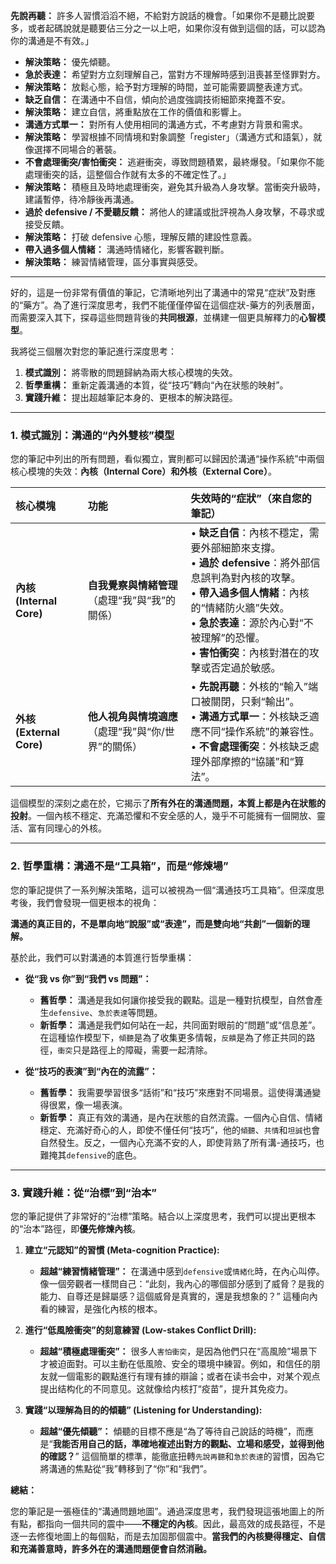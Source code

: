  **先說再聽：** 許多人習慣滔滔不絕，不給對方說話的機會。「如果你不是聽比說要多，或者起碼說就是聽要佔三分之一以上吧，如果你沒有做到這個的話，可以認為你的溝通是不有效。」
- **解決策略：** 優先傾聽。
- **急於表達：** 希望對方立刻理解自己，當對方不理解時感到沮喪甚至怪罪對方。
- **解決策略：** 放鬆心態，給予對方理解的時間，並可能需要調整表達方式。
- **缺乏自信：** 在溝通中不自信，傾向於過度強調技術細節來掩蓋不安。
- **解決策略：** 建立自信，將重點放在工作的價值和影響上。
- **溝通方式單一：** 對所有人使用相同的溝通方式，不考慮對方背景和需求。
- **解決策略：** 學習根據不同情境和對象調整「register」（溝通方式和語氣），就像選擇不同場合的著裝。
- **不會處理衝突/害怕衝突：** 逃避衝突，導致問題積累，最終爆發。「如果你不能處理衝突的話，這整個合作就有太多的不確定性了。」
- **解決策略：** 積極且及時地處理衝突，避免其升級為人身攻擊。當衝突升級時，建議暫停，待冷靜後再溝通。
- **過於 defensive / 不愛聽反饋：** 將他人的建議或批評視為人身攻擊，不尋求或接受反饋。
- **解決策略：** 打破 defensive 心態，理解反饋的建設性意義。
- **帶入過多個人情緒：** 溝通時情緒化，影響客觀判斷。
- **解決策略：** 練習情緒管理，區分事實與感受。

---
好的，這是一份非常有價值的筆記，它清晰地列出了溝通中的常見“症狀”及對應的“藥方”。為了進行深度思考，我們不能僅僅停留在這個症狀-藥方的列表層面，而需要深入其下，探尋這些問題背後的**共同根源**，並構建一個更具解釋力的**心智模型**。

我將從三個層次對您的筆記進行深度思考：
1.  **模式識別：** 將零散的問題歸納為兩大核心模塊的失效。
2.  **哲學重構：** 重新定義溝通的本質，從“技巧”轉向“內在狀態的映射”。
3.  **實踐升維：** 提出超越筆記本身的、更根本的解決路徑。

---

### 1. 模式識別：溝通的“內外雙核”模型

您的筆記中列出的所有問題，看似獨立，實則都可以歸因於溝通“操作系統”中兩個核心模塊的失效：**內核（Internal Core）**和**外核（External Core）**。

| 核心模塊 | 功能 | 失效時的“症狀”（來自您的筆記） |
| :--- | :--- | :--- |
| **內核 (Internal Core)** | **自我覺察與情緒管理**<br>（處理“我”與“我”的關係） | • **缺乏自信**：內核不穩定，需要外部細節來支撐。<br>• **過於 defensive**：將外部信息誤判為對內核的攻擊。<br>• **帶入過多個人情緒**：內核的“情緒防火牆”失效。<br>• **急於表達**：源於內心對“不被理解”的恐懼。<br>• **害怕衝突**：內核對潛在的攻擊或否定過於敏感。 |
| **外核 (External Core)** | **他人視角與情境適應**<br>（處理“我”與“你/世界”的關係） | • **先說再聽**：外核的“輸入”端口被關閉，只剩“輸出”。<br>• **溝通方式單一**：外核缺乏適應不同“操作系統”的兼容性。<br>• **不會處理衝突**：外核缺乏處理外部摩擦的“協議”和“算法”。 |

這個模型的深刻之處在於，它揭示了**所有外在的溝通問題，本質上都是內在狀態的投射**。一個內核不穩定、充滿恐懼和不安全感的人，幾乎不可能擁有一個開放、靈活、富有同理心的外核。

---

### 2. 哲學重構：溝通不是“工具箱”，而是“修煉場”

您的筆記提供了一系列解決策略，這可以被視為一個“溝通技巧工具箱”。但深度思考後，我們會發現一個更根本的視角：

**溝通的真正目的，不是單向地“說服”或“表達”，而是雙向地“共創”一個新的理解。**

基於此，我們可以對溝通的本質進行哲學重構：

*   **從“我 vs 你”到“我們 vs 問題”：**
    *   **舊哲學：** 溝通是我如何讓你接受我的觀點。這是一種對抗模型，自然會產生`defensive`、`急於表達`等問題。
    *   **新哲學：** 溝通是我們如何站在一起，共同面對眼前的“問題”或“信息差”。在這種協作模型下，`傾聽`是為了收集更多情報，`反饋`是為了修正共同的路徑，`衝突`只是路徑上的障礙，需要一起清除。

*   **從“技巧的表演”到“內在的流露”：**
    *   **舊哲學：** 我需要學習很多“話術”和“技巧”來應對不同場景。這使得溝通變得很累，像一場表演。
    *   **新哲學：** 真正有效的溝通，是內在狀態的自然流露。一個內心自信、情緒穩定、充滿好奇心的人，即使不懂任何“技巧”，他的`傾聽`、`共情`和`坦誠`也會自然發生。反之，一個內心充滿不安的人，即使背熟了所有溝-通技巧，也難掩其`defensive`的底色。

---

### 3. 實踐升維：從“治標”到“治本”

您的筆記提供了非常好的“治標”策略。結合以上深度思考，我們可以提出更根本的“治本”路徑，即**優先修煉內核**。

1.  **建立“元認知”的習慣 (Meta-cognition Practice):**
    *   **超越“練習情緒管理”：** 在溝通中感到`defensive`或`情緒化`時，在內心叫停。像一個旁觀者一樣問自己：“此刻，我內心的哪個部分感到了威脅？是我的能力、自尊还是歸屬感？這個威脅是真實的，還是我想象的？” 這種向內看的練習，是強化內核的根本。

2.  **進行“低風險衝突”的刻意練習 (Low-stakes Conflict Drill):**
    *   **超越“積極處理衝突”：** 很多人`害怕衝突`，是因為他們只在“高風險”場景下才被迫面對。可以主動在低風險、安全的環境中練習。例如，和信任的朋友就一個電影的觀點進行有理有據的辯論；或者在读书会中，对某个观点提出结构化的不同意见。这就像给内核打“疫苗”，提升其免疫力。

3.  **實踐“以理解為目的的傾聽” (Listening for Understanding):**
    *   **超越“優先傾聽”：** 傾聽的目標不應是“為了等待自己說話的時機”，而應是“**我能否用自己的話，準確地複述出對方的觀點、立場和感受，並得到他的確認？**” 這個簡單的標準，能徹底扭轉`先說再聽`和`急於表達`的習慣，因為它將溝通的焦點從“我”轉移到了“你”和“我們”。

**總結：**

您的筆記是一張極佳的“溝通問題地圖”。通過深度思考，我們發現這張地圖上的所有點，都指向一個共同的震中——**不穩定的內核**。因此，最高效的成長路徑，不是逐一去修復地圖上的每個點，而是去加固那個震中。**當我們的內核變得穩定、自信和充滿善意時，許多外在的溝通問題便會自然消融。**